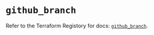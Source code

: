 # `github_branch`

Refer to the Terraform Registory for docs: [`github_branch`](https://registry.terraform.io/providers/integrations/github/5.36.0/docs/resources/branch).
